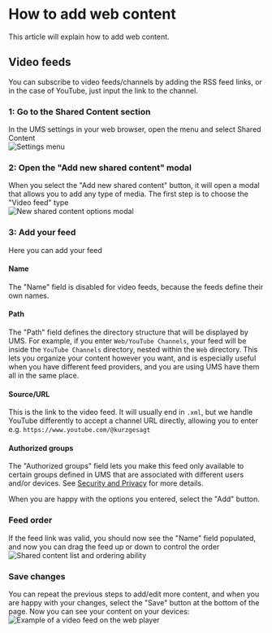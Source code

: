 # How to add web content

This article will explain how to add web content.

## Video feeds

You can subscribe to video feeds/channels by adding the RSS feed links, or in the case of YouTube, just input the link to the channel.

### 1: Go to the Shared Content section

In the UMS settings in your web browser, open the menu and select Shared Content\
![Settings menu](./img/how-to-add-web-content-1-shared-content.png)

### 2: Open the "Add new shared content" modal

When you select the "Add new shared content" button, it will open a modal that allows you to add any type of media. The first step is to choose the "Video feed" type\
![New shared content options modal](./img/how-to-add-web-content-2-add-modal.png)

### 3: Add your feed

Here you can add your feed

#### Name

The "Name" field is disabled for video feeds, because the feeds define their own names.

#### Path

The "Path" field defines the directory structure that will be displayed by UMS. For example, if you enter `Web/YouTube Channels`, your feed will be inside the `YouTube Channels` directory, nested within the `Web` directory. This lets you organize your content however you want, and is especially useful when you have different feed providers, and you are using UMS have them all in the same place.

#### Source/URL

This is the link to the video feed. It will usually end in `.xml`, but we handle YouTube differently to accept a channel URL directly, allowing you to enter e.g. `https://www.youtube.com/@kurzgesagt`

#### Authorized groups

The "Authorized groups" field lets you make this feed only available to certain groups defined in UMS that are associated with different users and/or devices. See [Security and Privacy](../configuration/security-and-privacy.md#link-person-to-renderer) for more details.

When you are happy with the options you entered, select the "Add" button.

### Feed order

If the feed link was valid, you should now see the "Name" field populated, and now you can drag the feed up or down to control the order\
![Shared content list and ordering ability](./img/how-to-add-web-content-3-see-name-and-sort.png)

### Save changes

You can repeat the previous steps to add/edit more content, and when you are happy with your changes, select the "Save" button at the bottom of the page. Now you can see your content on your devices:\
![Example of a video feed on the web player](./img/how-to-add-web-content-4-feed-player.png)
